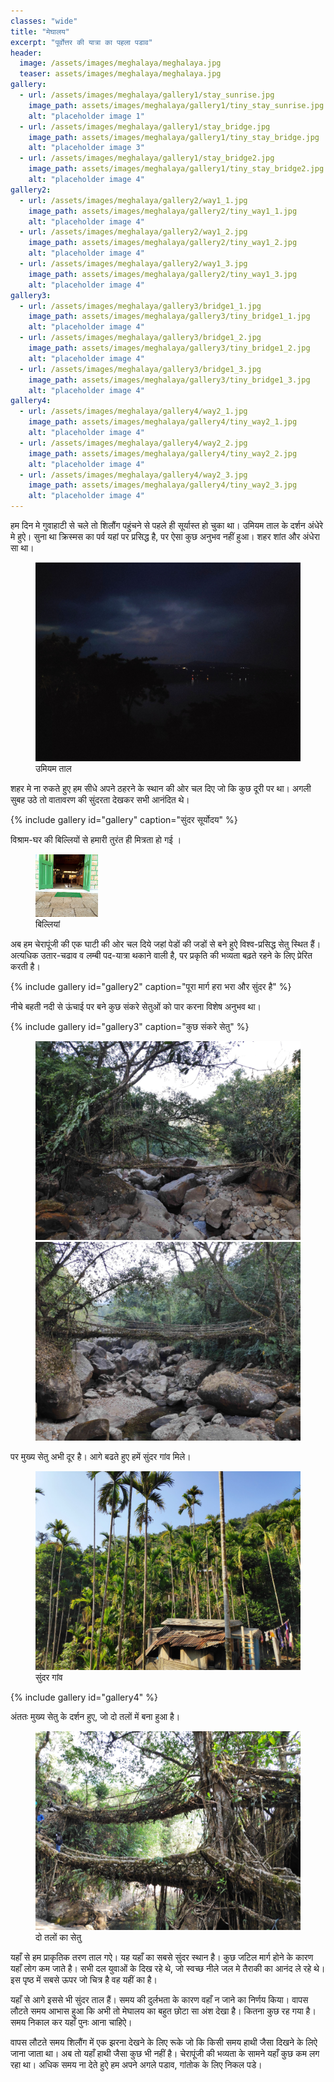 ```yaml
---
classes: "wide"
title: "मेघालय"
excerpt: "पूर्वोत्तर की यात्रा का पहला पडाव"
header:
  image: /assets/images/meghalaya/meghalaya.jpg
  teaser: assets/images/meghalaya/meghalaya.jpg
gallery:
  - url: /assets/images/meghalaya/gallery1/stay_sunrise.jpg
    image_path: assets/images/meghalaya/gallery1/tiny_stay_sunrise.jpg
    alt: "placeholder image 1"
  - url: /assets/images/meghalaya/gallery1/stay_bridge.jpg
    image_path: assets/images/meghalaya/gallery1/tiny_stay_bridge.jpg
    alt: "placeholder image 3"
  - url: /assets/images/meghalaya/gallery1/stay_bridge2.jpg
    image_path: assets/images/meghalaya/gallery1/tiny_stay_bridge2.jpg
    alt: "placeholder image 4"
gallery2:
  - url: /assets/images/meghalaya/gallery2/way1_1.jpg
    image_path: assets/images/meghalaya/gallery2/tiny_way1_1.jpg
    alt: "placeholder image 4"
  - url: /assets/images/meghalaya/gallery2/way1_2.jpg
    image_path: assets/images/meghalaya/gallery2/tiny_way1_2.jpg
    alt: "placeholder image 4"
  - url: /assets/images/meghalaya/gallery2/way1_3.jpg
    image_path: assets/images/meghalaya/gallery2/tiny_way1_3.jpg
    alt: "placeholder image 4"
gallery3:
  - url: /assets/images/meghalaya/gallery3/bridge1_1.jpg
    image_path: assets/images/meghalaya/gallery3/tiny_bridge1_1.jpg
    alt: "placeholder image 4"
  - url: /assets/images/meghalaya/gallery3/bridge1_2.jpg
    image_path: assets/images/meghalaya/gallery3/tiny_bridge1_2.jpg
    alt: "placeholder image 4"
  - url: /assets/images/meghalaya/gallery3/bridge1_3.jpg
    image_path: assets/images/meghalaya/gallery3/tiny_bridge1_3.jpg
    alt: "placeholder image 4"
gallery4:
  - url: /assets/images/meghalaya/gallery4/way2_1.jpg
    image_path: assets/images/meghalaya/gallery4/tiny_way2_1.jpg
    alt: "placeholder image 4"
  - url: /assets/images/meghalaya/gallery4/way2_2.jpg
    image_path: assets/images/meghalaya/gallery4/tiny_way2_2.jpg
    alt: "placeholder image 4"
  - url: /assets/images/meghalaya/gallery4/way2_3.jpg
    image_path: assets/images/meghalaya/gallery4/tiny_way2_3.jpg
    alt: "placeholder image 4"
---
```


हम दिन मे गुवाहाटी से चले तो शिलौंग पहुंचने से पहले ही सूर्यास्त हो चुका था। उमियम ताल के दर्शन अंधेरे मे हुऐ। सुना था क्रिस्मस का पर्व यहां पर प्रसिद्ध है, पर ऐसा कुछ अनुभव नहीं हुआ। शहर शांत और अंधेरा सा था। 

<figure class="align-center">
  <a href="/assets/images/meghalaya/umiam.jpg">
  <img src="/assets/images/meghalaya/umiam.jpg" alt="">
  </a>
  <figcaption>उमियम ताल</figcaption>
</figure> 

शहर मे ना रुकते हुए हम सीधे अपने ठहरने के स्थान की ओर चल दिए जो कि कुछ दूरी पर था। अगली सुबह उठे तो वातावरण की सुंदरता देखकर सभी आनंदित थे।

{% include gallery id="gallery" caption="सुंदर सूर्योदय" %}

विश्राम-घर की  बिल्लियों से हमारी तुरंत ही मित्रता हो गई ।

<figure class="align-center">
  <a href="/assets/images/meghalaya/stay_cat.jpg">
  <img src="/assets/images/meghalaya/stay_cat.jpg" alt="" width="100" height="100" style="object-fit: cover">
  </a>
  <figcaption>बिल्लियां</figcaption>
</figure> 

अब हम चेरापूंजी की एक घाटी की ओर चल दिये जहां पेडों की जडों से बने हुऐ विश्व-प्रसिद्ध सेतु स्थित हैं।  अत्यधिक उतार-चढाव व लम्बी पद-यात्रा थकाने वाली है, पर प्रकृति की भव्यता बढ़ते रहने के लिए प्रेरित करती है।

{% include gallery id="gallery2" caption="पूरा मार्ग हरा भरा और सुंदर है" %}

नीचे बहती नदी से ऊंचाई पर बने कुछ संकरे सेतुओं को पार करना विशेष अनुभव था।

{% include gallery id="gallery3" caption="कुछ संकरे सेतु" %}

<figure class="half">
	<a href="/assets/images/meghalaya/gallery3/bridge2_1.jpg"><img src="/assets/images/meghalaya/gallery3/tiny_bridge2_1.jpg"></a>
	<a href="/assets/images/meghalaya/gallery3/bridge2_2.jpg"><img src="/assets/images/meghalaya/gallery3/tiny_bridge2_2.jpg"></a>
</figure>

पर मुख्य सेतु अभी दूर है। आगे बढते हुए हमें सुंदर गांव मिले।

<figure class="align-center">
  <a href="/assets/images/meghalaya/village.jpg">
  <img src="/assets/images/meghalaya/village.jpg" alt="">
  </a>
  <figcaption>सुंदर गांव</figcaption>
</figure> 

{% include gallery id="gallery4" %}

अंततः मुख्य सेतु के दर्शन हुए, जो दो तलों में बना हुआ है।

<figure class="align-center">
  <a href="/assets/images/meghalaya/main.jpg">
  <img src="/assets/images/meghalaya/main.jpg" alt="">
  </a>
  <figcaption>दो तलों का सेतु</figcaption>
</figure> 

यहाँ से हम प्राकृतिक तरण ताल गऐ। यह यहाँ का सबसे सुंदर स्थान है। कुछ जटिल मार्ग होने के कारण यहाँ लोग कम जाते है। सभी दल युवाओं के दिख रहे थे, जो स्वच्छ नीले जल मे तैराकी का आनंद ले रहे थे। इस पृष्ठ में सबसे ऊपर जो चित्र है वह यहीं का है।  

यहाँ से आगे इससे भी सुंदर ताल हैं। समय की दुर्लभता के कारण वहाँ न जाने का निर्णय किया। वापस लौटते समय आभास हुआ कि अभी तो मेघालय का बहुत छोटा सा अंश देखा है। कितना कुछ रह गया है। समय निकाल कर यहाँ पुनः आना चाहिऐ। 

वापस लौटते समय शिलौंग में एक झरना देखने के लिए रूके जो कि किसी समय हाथी जैसा दिखने के लिऐ जाना जाता था। अब तो यहाँ हाथी जैसा कुछ भी नहीं है। चेरापूंजी की भव्यता के सामने यहाँ कुछ कम लग रहा था। अधिक समय ना देते हुऐ हम अपने अगले पडाव, गांतोक के लिए निकल पडे।



